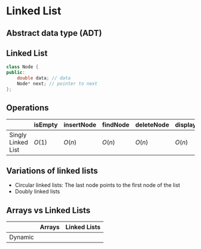 # Linked List
## Abstract data type (ADT)
## Linked List

```C++
class Node {
public:
    double data; // data
    Node* next; // pointer to next
};
```

## Operations
||isEmpty|insertNode|findNode|deleteNode|displayList|
|---|---|---|---|---|---|
|Singly Linked List|$O(1)$|$O(n)$|$O(n)$|$O(n)$|$O(n)$|

## Variations of linked lists
- Circular linked lists: The last node points to the first node of the list
- Doubly linked lists

## Arrays vs Linked Lists
||Arrays|Linked Lists|
|---|---|---|
|Dynamic|